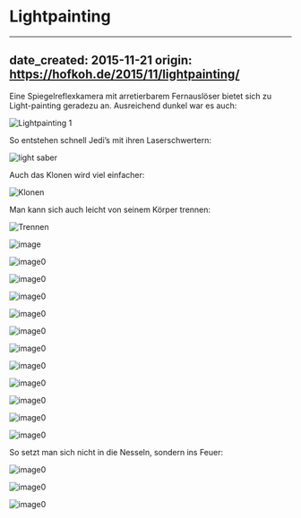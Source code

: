 # Lightpainting

---
date_created: 2015-11-21
origin: https://hofkoh.de/2015/11/lightpainting/
---

Eine Spiegelreflexkamera mit arretierbarem Fernauslöser bietet sich  zu Light-painting geradezu an. Ausreichend dunkel war es auch:

![Lightpainting 1](./IMGP21061-1024x576.jpg)

So entstehen schnell Jedi’s mit ihren Laserschwertern:

![light saber](./IMGP2107-1024x685.jpg)

Auch das Klonen wird viel einfacher:

![Klonen](./IMGP2129-1024x685.jpg)

Man kann sich auch leicht von seinem Körper trennen:

![Trennen](./IMGP2131-1024x685.jpg)

![image](./IMGP2100-1024x685.jpg)

![image0](./IMGP2101-1024x685.jpg)

![image0](./IMGP2103-1024x685.jpg)

![image0](./IMGP2104-1024x685.jpg)

![image0](./IMGP2111-1024x685.jpg)

![image0](./IMGP2114-1024x685.jpg)

![image0](./IMGP2115-1024x685.jpg)

![image0](./IMGP2116-1024x685.jpg)

![image0](./IMGP2123-1024x685.jpg)

![image0](./IMGP2124-1024x685.jpg)

![image0](./IMGP2126-1024x685.jpg)

![image0](./IMGP2126-1024x685.jpg)

So setzt man sich nicht in die Nesseln, sondern ins Feuer:

![image0](./IMGP2137.jpg)

![image0](./IMGP2136.jpg)

![image0](./IMGP2140.jpg)
